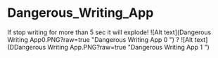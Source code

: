 # Dangerous_Writing_App
If stop writing for more than 5 sec it will explode!
![Alt text](Dangerous Writing App0.PNG?raw=true "Dangerous Writing App 0 ")
?
![Alt text](DDangerous Writing App.PNG?raw=true "Dangerous Writing App 1 ")

